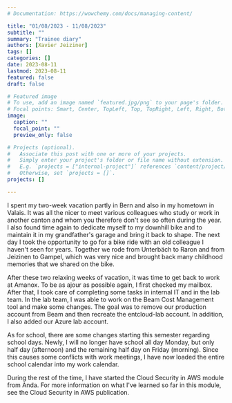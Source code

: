 ```yaml
---
# Documentation: https://wowchemy.com/docs/managing-content/

title: "01/08/2023 - 11/08/2023"
subtitle: ""
summary: "Trainee diary"
authors: [Xavier Jeiziner]
tags: []
categories: []
date: 2023-08-11
lastmod: 2023-08-11
featured: false
draft: false

# Featured image
# To use, add an image named `featured.jpg/png` to your page's folder.
# Focal points: Smart, Center, TopLeft, Top, TopRight, Left, Right, BottomLeft, Bottom, BottomRight.
image:
  caption: ""
  focal_point: ""
  preview_only: false

# Projects (optional).
#   Associate this post with one or more of your projects.
#   Simply enter your project's folder or file name without extension.
#   E.g. `projects = ["internal-project"]` references `content/project/deep-learning/index.md`.
#   Otherwise, set `projects = []`.
projects: []

---
```

I spent my two-week vacation partly in Bern and also in my hometown in Valais. It was all the nicer to meet various colleagues who study or work in another canton and whom you therefore don't see so often during the year. I also found time again to dedicate myself to my downhill bike and to maintain it in my grandfather's garage and bring it back to shape. The next day I took the opportunity to go for a bike ride with an old colleague I haven't seen for years. Together we rode from Unterbäch to Raron and from Jeizinen to Gampel, which was very nice and brought back many childhood memories that we shared on the bike.

After these two relaxing weeks of vacation, it was time to get back to work at Amanox. To be as ajour as possible again, I first checked my mailbox. After that, I took care of completing some tasks in internal IT and in the lab team. In the lab team, I was able to work on the Beam Cost Management tool and make some changes. The goal was to remove our production account from Beam and then recreate the entcloud-lab account. In addition, I also added our Azure lab account.

As for school, there are some changes starting this semester regarding school days. Newly, I will no longer have school all day Monday, but only half day (afternoon) and the remaining half day on Friday (morning). Since this causes some conflicts with work meetings, I have now loaded the entire school calendar into my work calendar.

During the rest of the time, I have started the Cloud Security in AWS module from Anda. For more information on what I've learned so far in this module, see the Cloud Security in AWS publication.

</p><br>
<p></p>
